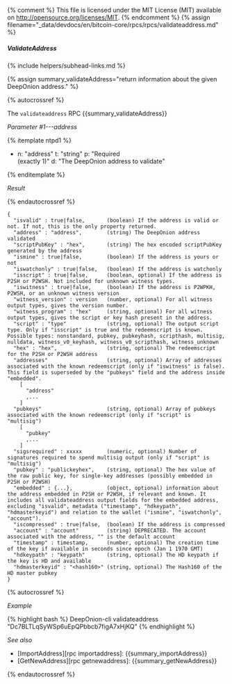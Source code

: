 {% comment %}
This file is licensed under the MIT License (MIT) available on
http://opensource.org/licenses/MIT.
{% endcomment %}
{% assign filename="_data/devdocs/en/bitcoin-core/rpcs/rpcs/validateaddress.md" %}

##### ValidateAddress
{% include helpers/subhead-links.md %}

{% assign summary_validateAddress="return information about the given DeepOnion address." %}

{% autocrossref %}

The `validateaddress` RPC {{summary_validateAddress}}

*Parameter #1---address*

{% itemplate ntpd1 %}
- n: "address"
  t: "string"
  p: "Required<br>(exactly 1)"
  d: "The DeepOnion address to validate"

{% enditemplate %}

*Result*

{% endautocrossref %}

    {
      "isvalid" : true|false,       (boolean) If the address is valid or not. If not, this is the only property returned.
      "address" : "address",        (string) The DeepOnion address validated
      "scriptPubKey" : "hex",       (string) The hex encoded scriptPubKey generated by the address
      "ismine" : true|false,        (boolean) If the address is yours or not
      "iswatchonly" : true|false,   (boolean) If the address is watchonly
      "isscript" : true|false,      (boolean, optional) If the address is P2SH or P2WSH. Not included for unknown witness types.
      "iswitness" : true|false,     (boolean) If the address is P2WPKH, P2WSH, or an unknown witness version
      "witness_version" : version   (number, optional) For all witness output types, gives the version number.
      "witness_program" : "hex"     (string, optional) For all witness output types, gives the script or key hash present in the address.
      "script" : "type"             (string, optional) The output script type. Only if "isscript" is true and the redeemscript is known. Possible types: nonstandard, pubkey, pubkeyhash, scripthash, multisig, nulldata, witness_v0_keyhash, witness_v0_scripthash, witness_unknown
      "hex" : "hex",                (string, optional) The redeemscript for the P2SH or P2WSH address
      "addresses"                   (string, optional) Array of addresses associated with the known redeemscript (only if "iswitness" is false). This field is superseded by the "pubkeys" field and the address inside "embedded".
        [
          "address"
          ,...
        ]
      "pubkeys"                     (string, optional) Array of pubkeys associated with the known redeemscript (only if "script" is "multisig")
        [
          "pubkey"
          ,...
        ]
      "sigsrequired" : xxxxx        (numeric, optional) Number of signatures required to spend multisig output (only if "script" is "multisig")
      "pubkey" : "publickeyhex",    (string, optional) The hex value of the raw public key, for single-key addresses (possibly embedded in P2SH or P2WSH)
      "embedded" : {...},           (object, optional) information about the address embedded in P2SH or P2WSH, if relevant and known. It includes all validateaddress output fields for the embedded address, excluding "isvalid", metadata ("timestamp", "hdkeypath", "hdmasterkeyid") and relation to the wallet ("ismine", "iswatchonly", "account").
      "iscompressed" : true|false,  (boolean) If the address is compressed
      "account" : "account"         (string) DEPRECATED. The account associated with the address, "" is the default account
      "timestamp" : timestamp,      (number, optional) The creation time of the key if available in seconds since epoch (Jan 1 1970 GMT)
      "hdkeypath" : "keypath"       (string, optional) The HD keypath if the key is HD and available
      "hdmasterkeyid" : "<hash160>" (string, optional) The Hash160 of the HD master pubkey
    }

{% autocrossref %}

*Example*

{% highlight bash %}
DeepOnion-cli validateaddress "Dc7BLTLqSyWSp6uEpQPbbcb7figA7xHjKQ"
{% endhighlight %}

*See also*

* [ImportAddress][rpc importaddress]: {{summary_importAddress}}
* [GetNewAddress][rpc getnewaddress]: {{summary_getNewAddress}}

{% endautocrossref %}
